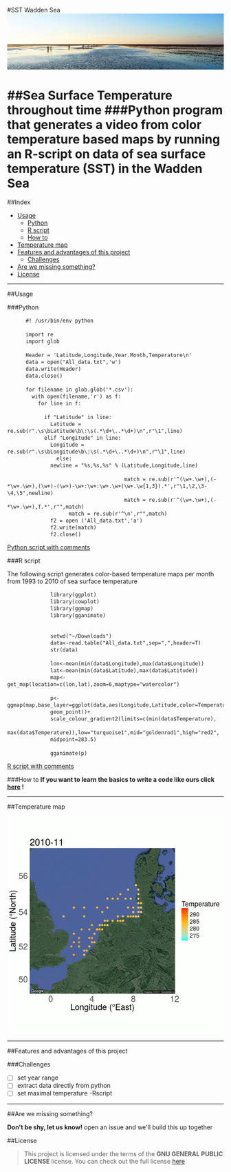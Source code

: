 
#SST Wadden Sea ![Wadden Sea](https://github.com/gabrielamg24/SST/blob/extras/waddensea.jpg)

##Sea Surface Temperature throughout time
###Python program that generates a video from color temperature based maps by running an R-script on data of sea surface temperature (SST) in the Wadden Sea 
==================
##Index
  - [Usage](#usage)
    - [Python](#python)
    - [R script](#r-script)
    - [How to](#how-to)
  - [Temperature map](#temperature-map)
  - [Features and advantages of this project](#features-and-advantages-of-this-project)
    - [Challenges](#challenges)
  - [Are we missing something?](#are-we-missing-something)
  - [License](#license)

---
##Usage 



###Python

          #! /usr/bin/env python

          import re
          import glob
     
          Header = 'Latitude,Longitude,Year.Month,Temperature\n'
          data = open("All_data.txt",'w')
          data.write(Header)
          data.close()

          for filename in glob.glob('*.csv'):
            with open(filename,'r') as f:
              for line in f:
               
                if "Latitude" in line:
                  Latitude = re.sub(r".\s\bLatitude\b\:\s(.*\d+\..*\d+)\n",r"\1",line)
                elif "Longitude" in line:
                  Longitude = re.sub(r".\s\bLongitude\b\:\s(.*\d+\..*\d+)\n",r"\1",line)			
                    else:
                  newline = "%s,%s,%s" % (Latitude,Longitude,line)
                                         
                                          match = re.sub(r'^(\w+.\w+),(-*\w+.\w+),(\w+)-(\w+)-\w+:\w+:\w+.\w+(\w+.\w{1,3}).*',r"\1,\2,\3-\4,\5",newline)                                        
                                          match = re.sub(r'^(\w+.\w+),(-*\w+.\w+),T.*',r"",match)                                       
                        match = re.sub(r'^\n',r"",match)
                  f2 = open ('All_data.txt','a')
                  f2.write(match)
                  f2.close()

[Python script with comments](https://github.com/gabrielamg24/SST/blob/master/format-data.py)

###R script

The following script generates color-based temperature maps per month from 1993 to 2010 of sea surface temperature 

                  library(ggplot)
                  library(cowplot)
                  library(ggmap)
                  library(gganimate)


                  setwd("~/Downloads")
                  data<-read.table("All_data.txt",sep=",",header=T)
                  str(data)

                  lon<-mean(min(data$Longitude),max(data$Longitude))
                  lat<-mean(min(data$Latitude),max(data$Latitude))
                  map<-get_map(location=c(lon,lat),zoom=6,maptype="watercolor")

                  p<-ggmap(map,base_layer=ggplot(data,aes(Longitude,Latitude,color=Temperature,frame=Year.Month)))+
                  geom_point()+
                  scale_colour_gradient2(limits=c(min(data$Temperature),
                  max(data$Temperature)),low="turquoise1",mid="goldenrod1",high="red2",
                  midpoint=283.5)

                  gganimate(p)

[R script with comments](https://github.com/gabrielamg24/SST/blob/master/gganimate.r)


###How to 
      **If you want to learn the basics to write a code like ours click [here](link) !**
       
---
##Temperature map 

![GIF FINALLY](https://github.com/gabrielamg24/SST/blob/master/1-iloveimg-compressed.gif)

--- 
##Features and advantages of this project


###Challenges

- [ ] set year range 
- [ ] extract data directly from python 
- [ ] set maximal temperature -Rscript

--- 
##Are we missing something? 

**Don't be shy, let us know!**
open an issue and we'll build this up together 

##License
>This project is licensed under the terms of the **GNU GENERAL PUBLIC LICENSE** license.
You can check out the full license [here](https://github.com/gabrielamg24/SST/blob/master/license.txt)


